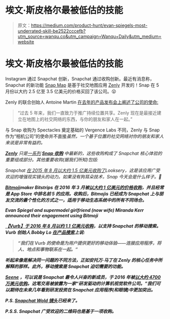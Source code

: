 # 埃文·斯皮格尔最被低估的技能

> 原文：<https://medium.com/product-hunt/evan-spiegels-most-underrated-skill-be2522cccefb?utm_source=wanqu.co&utm_campaign=Wanqu+Daily&utm_medium=website>

# 埃文·斯皮格尔最被低估的技能



Instagram 通过 Snapchat 创新，Snapchat 通过收购创新。最近有消息称，Snapchat 的新功能 [Snap Map](https://www.producthunt.com/posts/snap-map) 是基于社交地图应用 [Zenly](https://www.producthunt.com/posts/zenly-2) 开发的！Snap 在 5 月份以大约 2.5 亿至 3.5 亿美元的价格买回了该公司。😲

Zenly 的联合创始人 Antoine Martin [在去年的产品发布会上阐述了公司的使命:](https://www.producthunt.com/posts/zenly-2#comment-294516)

> “过去 5 年来，我们一直致力于推广持续位置共享。Zenly 现在是最接近建立在地图上的社交网络的东西，与你的朋友和家人在一起。”

与 Snap 收购为 Spectacles 奠定基础的 Vergence Labs 不同，Zenly 与 Snap 作为“相机公司”的使命并不直接*虽然，一个基于位置的社交网络对你的朋友和家人来说是非常有益的。*



*[**Zenly**](https://www.producthunt.com/posts/zenly-2) 只是[一系列](https://techcrunch.com/2017/06/21/snapchat-buys-zenly/) [**Snap 收购**](https://www.producthunt.com/@nivo0o0/collections/acquired-by-snapchat) 中最新的，这些收购构成了 Snapchat 核心体验的重要组成部分。其他重要收购(据我们所知)包括:*

*Snapchat [在 2015 年 8 月以大约 1.5 亿美元收购了](https://techcrunch.com/2015/09/15/snapchat-looksery/)Looksery，这是该应用广受欢迎的增强现实镜头的动力。如果没有狗耳朵技术，Snap 今天会是什么样子。🐶*



*[**Bitmoji**](https://www.producthunt.com/posts/bitmoji-for-snapchat)**maker Bitstrips 在 2016 年 3 月被[以大约 1 亿美元的价格收购](https://techcrunch.com/2016/03/25/snapchat-reportedly-acquires-bitmoji-maker-bitstrips-for-100-million/)，并且经常是 App Store 中排名前 5 的应用。收购后，Bitmojis 已经成为 Snapchat 上与朋友交流的最个性化的方式之一，适用于移动生态系统中的所有不同场合。***



***Evan Spiegel and supermodel girlfriend (now wife) Miranda Kerr announced their engagement using Bitmoji***



***[**【Vurb】**](https://www.producthunt.com/posts/vurb-2-0-2)[于 2016 年 8 月以约 1.1 亿美元收购](https://techcrunch.com/2016/08/15/snapsearch/)，以支持 Snapchat 的移动搜索。Vurb 创始人 Bobby Lo [在产品搜索](https://www.producthunt.com/posts/vurb-2-0-2#comment-138911)上说:***

> ***“我们在 Vurb 的使命是为用户提供更好的移动体验——连接应用程序，将人、地点和事物联系在一起。”***

***听起来像是解决同一问题的不同方法，正如安托万·马丁在 Zenly 的核心任务中所解释的那样。此外，移动搜索是 Snapchat 迫切需要的功能。***

***[**Seene**](https://www.producthunt.com/posts/seene-2-0) ，可以说是 Snapchat 最令人兴奋的新成员，于 2016 年被[以大约 4700 万美元收购](https://techcrunch.com/2016/06/03/snapchat-secretly-acquires-seene-a-computer-vision-startup-that-lets-mobile-users-make-3d-selfies/)。这笔交易被披露为一家“研发驱动的计算机视觉软件公司。”我们可以期待在未来几年看到研发投资在 Snapchat 应用程序(和眼镜)中更加突出。***



***P.S. [Snapchat Wold 镜头](https://www.producthunt.com/posts/snapchat-world-lenses)已经来了。***



***P.S.S. Snapchat 广受欢迎的二维码也是基于一项收购。***









